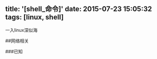 title: '[shell_命令]'
date: 2015-07-23 15:05:32
tags: [linux, shell] 
---

一入linux深似海
<!--more-->
##网络相关

###已知
